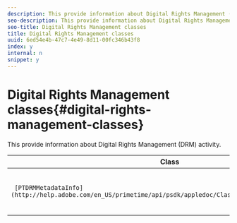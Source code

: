 ```yaml
---
description: This provide information about Digital Rights Management (DRM) activity.
seo-description: This provide information about Digital Rights Management (DRM) activity.
seo-title: Digital Rights Management classes
title: Digital Rights Management classes
uuid: 6ed54e4b-47c7-4e49-8d11-00fc346b43f8
index: y
internal: n
snippet: y
---
```


# Digital Rights Management classes{#digital-rights-management-classes}

This provide information about Digital Rights Management (DRM) activity.

| **Class** |**Description** |
|---|---|
| ` [PTDRMMetadataInfo](http://help.adobe.com/en_US/primetime/api/psdk/appledoc/Classes/PTDRMMetadataInfo.html)`  | Represents a specific DRM metadata instance.  |

